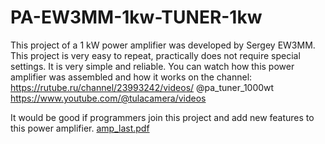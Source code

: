 # PA-EW3MM-1kw-TUNER-1kw
  This project of a 1 kW power amplifier was developed by Sergey EW3MM. This project is very easy to repeat, practically does not require special settings. It is very simple and reliable.
You can watch how this power amplifier was assembled and how it works on the channel: 
https://rutube.ru/channel/23993242/videos/
@pa_tuner_1000wt
https://www.youtube.com/@tulacamera/videos

It would be good if programmers join this project and add new features to this power amplifier.
[amp_last.pdf](https://github.com/user-attachments/files/19566176/amp_last.pdf)

